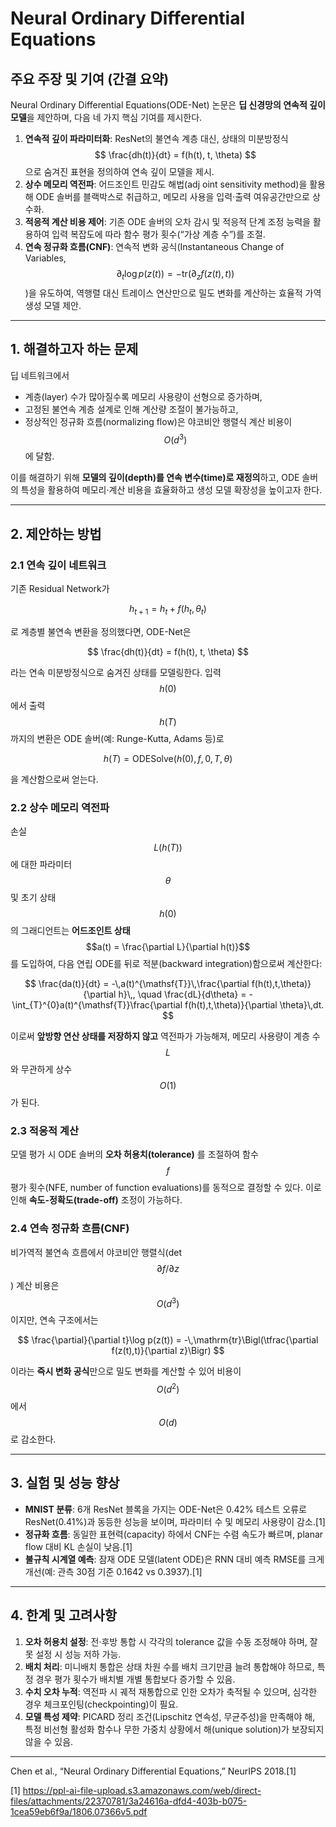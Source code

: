 # Neural Ordinary Differential Equations

## 주요 주장 및 기여 (간결 요약)
Neural Ordinary Differential Equations(ODE-Net) 논문은 **딥 신경망의 연속적 깊이 모델**을 제안하며, 다음 네 가지 핵심 기여를 제시한다.  
1. **연속적 깊이 파라미터화**: ResNet의 불연속 계층 대신, 상태의 미분방정식 $$ \frac{dh(t)}{dt} = f(h(t), t, \theta) $$ 으로 숨겨진 표현을 정의하여 연속 깊이 모델을 제시.  
2. **상수 메모리 역전파**: 어드조인트 민감도 해법(adj oint sensitivity method)을 활용해 ODE 솔버를 블랙박스로 취급하고, 메모리 사용을 입력·출력 여유공간만으로 상수화.  
3. **적응적 계산 비용 제어**: 기존 ODE 솔버의 오차 감시 및 적응적 단계 조정 능력을 활용하여 입력 복잡도에 따라 함수 평가 횟수(“가상 계층 수”)를 조절.  
4. **연속 정규화 흐름(CNF)**: 연속적 변화 공식(Instantaneous Change of Variables, $$\partial_t \log p(z(t)) = -\mathrm{tr}\bigl(\partial_z f(z(t),t)\bigr)$$)을 유도하여, 역행렬 대신 트레이스 연산만으로 밀도 변화를 계산하는 효율적 가역 생성 모델 제안.  

***

## 1. 해결하고자 하는 문제  
딥 네트워크에서  
- 계층(layer) 수가 많아질수록 메모리 사용량이 선형으로 증가하며,  
- 고정된 불연속 계층 설계로 인해 계산량 조절이 불가능하고,  
- 정상적인 정규화 흐름(normalizing flow)은 야코비안 행렬식 계산 비용이 $$O(d^3)$$에 달함.  

이를 해결하기 위해 **모델의 깊이(depth)를 연속 변수(time)로 재정의**하고, ODE 솔버의 특성을 활용하여 메모리·계산 비용을 효율화하고 생성 모델 확장성을 높이고자 한다.  

***

## 2. 제안하는 방법  
### 2.1 연속 깊이 네트워크  
기존 Residual Network가  

$$
h_{t+1} = h_t + f(h_t, \theta_t)
$$

로 계층별 불연속 변환을 정의했다면, ODE-Net은  

$$
\frac{dh(t)}{dt} = f(h(t), t, \theta)
$$

라는 연속 미분방정식으로 숨겨진 상태를 모델링한다. 입력 $$h(0)$$에서 출력 $$h(T)$$까지의 변환은 ODE 솔버(예: Runge-Kutta, Adams 등)로  

$$
h(T) = \mathrm{ODESolve}\bigl(h(0),\,f,\,0,\,T,\,\theta\bigr)
$$

을 계산함으로써 얻는다.

### 2.2 상수 메모리 역전파  
손실 $$L(h(T))$$에 대한 파라미터 $$\theta$$ 및 초기 상태 $$h(0)$$의 그래디언트는 **어드조인트 상태** $$a(t) = \frac{\partial L}{\partial h(t)}$$ 를 도입하여, 다음 연립 ODE를 뒤로 적분(backward integration)함으로써 계산한다:  

$$
\frac{da(t)}{dt} = -\,a(t)^{\mathsf{T}}\,\frac{\partial f(h(t),t,\theta)}{\partial h}\,, 
\quad
\frac{dL}{d\theta} = -\int_{T}^{0}a(t)^{\mathsf{T}}\frac{\partial f(h(t),t,\theta)}{\partial \theta}\,dt.
$$

이로써 **앞방향 연산 상태를 저장하지 않고** 역전파가 가능해져, 메모리 사용량이 계층 수 $$L$$와 무관하게 상수 $$O(1)$$가 된다.

### 2.3 적응적 계산  
모델 평가 시 ODE 솔버의 **오차 허용치(tolerance)** 를 조절하여 함수 $$f$$ 평가 횟수(NFE, number of function evaluations)를 동적으로 결정할 수 있다. 이로 인해 **속도-정확도(trade-off)** 조정이 가능하다.

### 2.4 연속 정규화 흐름(CNF)  
비가역적 불연속 흐름에서 야코비안 행렬식(det $$\partial f/\partial z$$ ) 계산 비용은 $$O(d^3)$$이지만, 연속 구조에서는  

$$
\frac{\partial}{\partial t}\log p(z(t)) = -\,\mathrm{tr}\Bigl(\tfrac{\partial f(z(t),t)}{\partial z}\Bigr)
$$

이라는 **즉시 변화 공식**만으로 밀도 변화를 계산할 수 있어 비용이 $$O(d^2)$$에서 $$O(d)$$로 감소한다.

***

## 3. 실험 및 성능 향상  
- **MNIST 분류**: 6개 ResNet 블록을 가지는 ODE-Net은 0.42% 테스트 오류로 ResNet(0.41%)과 동등한 성능을 보이며, 파라미터 수 및 메모리 사용량이 감소.[1]
- **정규화 흐름**: 동일한 표현력(capacity) 하에서 CNF는 수렴 속도가 빠르며, planar flow 대비 KL 손실이 낮음.[1]
- **불규칙 시계열 예측**: 잠재 ODE 모델(latent ODE)은 RNN 대비 예측 RMSE를 크게 개선(예: 관측 30점 기준 0.1642 vs 0.3937).[1]

***

## 4. 한계 및 고려사항  
1. **오차 허용치 설정**: 전·후방 통합 시 각각의 tolerance 값을 수동 조정해야 하며, 잘못 설정 시 성능 저하 가능.  
2. **배치 처리**: 미니배치 통합은 상태 차원 수를 배치 크기만큼 늘려 통합해야 하므로, 특정 경우 평가 횟수가 배치별 개별 통합보다 증가할 수 있음.  
3. **수치 오차 누적**: 역전파 시 궤적 재통합으로 인한 오차가 축적될 수 있으며, 심각한 경우 체크포인팅(checkpointing)이 필요.  
4. **모델 특성 제약**: PICARD 정리 조건(Lipschitz 연속성, 무균주성)을 만족해야 해, 특정 비선형 활성화 함수나 무한 가중치 상황에서 해(unique solution)가 보장되지 않을 수 있음.

***

 Chen et al., “Neural Ordinary Differential Equations,” NeurIPS 2018.[1]

[1] https://ppl-ai-file-upload.s3.amazonaws.com/web/direct-files/attachments/22370781/3a24616a-dfd4-403b-b075-1cea59eb6f9a/1806.07366v5.pdf
